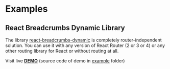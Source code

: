 # Examples

## React Breadcrumbs Dynamic Library

The library [react-breadcrumbs-dynamic](https://github.com/oklas/react-breadcrumbs-dynamic)
is completely router-independent solution. You can use it with any version of React Router
(2 or 3 or 4) or any other routing library for React or without routing at all. 

Visit live **[DEMO](//oklas.github.io/react-breadcrumbs-dynamic)** (source code
of demo in [example](example/src) folder)
